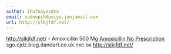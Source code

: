 ```yaml
---
author: ihufnayasdva
email: vadnupih@aviye.jonjamail.com
url: http://slkjfdf.net/
---
```


http://slkjfdf.net/ - Amoxicillin 500 Mg <a href="http://slkjfdf.net/">Amoxicillin No Prescription</a> sgo.cjdz.blog.dandart.co.uk.nxc.ox http://slkjfdf.net/